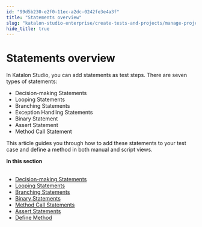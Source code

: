 ```yaml
---
id: "99d5b230-e2f0-11ec-a2dc-0242fe3e4a3f"
title: "Statements overview"
slug: "katalon-studio-enterprise/create-tests-and-projects/manage-projects/statements/statements-overview"
hide_title: true
---
```


# <a id="concept-168" class="anchor_top_offset"/><a id="ariaid-title1" class="anchor_top_offset"/>Statements overview

<p xmlns="http://www.w3.org/1999/xhtml" className="p">In <span className="ph">Katalon Studio</span>, you can add statements as test steps. There are seven types of statements:</p> 
<ul xmlns="http://www.w3.org/1999/xhtml" className="ul"><li className="li">Decision-making Statements</li><li className="li">Looping Statements</li><li className="li">Branching Statements</li><li className="li">Exception Handling Statements</li><li className="li">Binary Statement</li><li className="li">Assert Statement</li><li className="li">Method Call Statement</li></ul> 
<p xmlns="http://www.w3.org/1999/xhtml" className="p">This article guides you through how to add these statements to your test case and define a method in both manual and script views.</p> 
<nav xmlns="http://www.w3.org/1999/xhtml" role="navigation" className="related-links"><div className="linklist"><strong>In this section</strong><br /><br /><ul className="linklist"><li className="linklist"><a className="link" href="/docs/katalon-studio-enterprise/create-tests-and-projects/manage-projects/statements/decision-making-statements">Decision-making Statements</a></li><li className="linklist"><a className="link" href="/docs/katalon-studio-enterprise/create-tests-and-projects/manage-projects/statements/looping-statements">Looping Statements</a></li><li className="linklist"><a className="link" href="/docs/katalon-studio-enterprise/create-tests-and-projects/manage-projects/statements/branching-statements">Branching Statements</a></li><li className="linklist"><a className="link" href="/docs/katalon-studio-enterprise/create-tests-and-projects/manage-projects/statements/binary-statements">Binary Statements</a></li><li className="linklist"><a className="link" href="/docs/katalon-studio-enterprise/create-tests-and-projects/manage-projects/statements/method-call-statements">Method Call Statements</a></li><li className="linklist"><a className="link" href="/docs/katalon-studio-enterprise/create-tests-and-projects/manage-projects/statements/assert-statements">Assert Statements</a></li><li className="linklist"><a className="link" href="/docs/katalon-studio-enterprise/create-tests-and-projects/manage-projects/statements/define-method">Define Method</a></li></ul></div></nav> 
